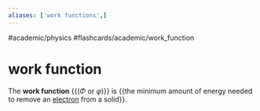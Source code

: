 ```yaml
---
aliases: ['work functions',]
---
```


#academic/physics #flashcards/academic/work_function

# work function

The __work function__ {{($\Phi$ or $\varphi$)}} is {{the minimum amount of energy needed to remove an [electron](electron.md) from a solid}}.
